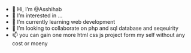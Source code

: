 - 👋 Hi, I’m @Asshihab
- 👀 I’m interested in ...
- 🌱 I’m currently learning web development
- 💞️ I’m looking to collaborate on php and sql database and seqeuirity
- 📫 you can gain one more html css js project form my self without any cost or moeny

<!---
Asshihab/Asshihab is a ✨ special ✨ repository because its `README.md` (this file) appears on your GitHub profile.
You can click the Preview link to take a look at your changes.
--->
